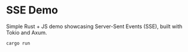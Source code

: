 # SSE Demo

Simple Rust + JS demo showcasing Server-Sent Events (SSE), built with Tokio and Axum.

```
cargo run
```
